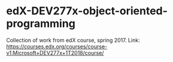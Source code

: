 # edX-DEV277x-object-oriented-programming
Collection of work from edX course, spring 2017. 
Link: https://courses.edx.org/courses/course-v1:Microsoft+DEV277x+1T2018/course/

